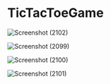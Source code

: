 # TicTacToeGame

![Screenshot (2102)](https://github.com/user-attachments/assets/2edd11b2-34b9-48bf-802b-ee1b0401a948)

![Screenshot (2099)](https://github.com/user-attachments/assets/71f54b5e-c441-4bda-9b7a-78ae33f8aa90)

![Screenshot (2100)](https://github.com/user-attachments/assets/400c2314-c026-4f7e-8650-9f467ad3325c)

![Screenshot (2101)](https://github.com/user-attachments/assets/c0280b47-49c5-4fc3-af0a-d9bf0a8c84a2)
